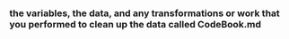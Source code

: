 ### the variables, the data, and any transformations or work that you performed to clean up the data called CodeBook.md

